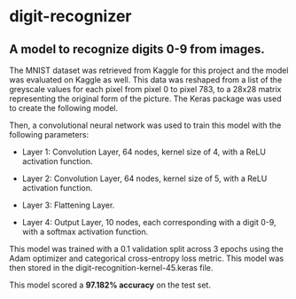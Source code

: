 # digit-recognizer
 
## A model to recognize digits 0-9 from images.

The MNIST dataset was retrieved from Kaggle for this project and the model was evaluated on Kaggle as well.
This data was reshaped from a list of the greyscale values for each pixel from pixel 0 to pixel 783, to a 28x28 matrix representing the original form of the picture. The Keras package was used to create the following model.

Then, a convolutional neural network was used to train this model with the following parameters:

- Layer 1: Convolution Layer, 64 nodes, kernel size of 4, with a ReLU activation function.

- Layer 2: Convolution Layer, 64 nodes, kernel size of 5, with a ReLU activation function.

- Layer 3: Flattening Layer.

- Layer 4: Output Layer, 10 nodes, each corresponding with a digit 0-9, with a softmax activation function.

This model was trained with a 0.1 validation split across 3 epochs using the Adam optimizer and categorical cross-entropy loss metric. This model was then stored in the digit-recognition-kernel-45.keras file.

This model scored a **97.182% accuracy** on the test set.

